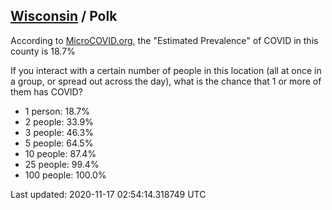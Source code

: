 
## [Wisconsin](/united-states/wisconsin) / Polk

According to [MicroCOVID.org](http://microcovid.org),
the "Estimated Prevalence" of COVID in this county is 18.7%

If you interact with a certain number of people in this location
(all at once in a group, or spread out across the day), what is the chance that
1 or more of them has COVID?

- 1 person: 18.7%
- 2 people: 33.9%
- 3 people: 46.3%
- 5 people: 64.5%
- 10 people: 87.4%
- 25 people: 99.4%
- 100 people: 100.0%

Last updated: 2020-11-17 02:54:14.318749 UTC
